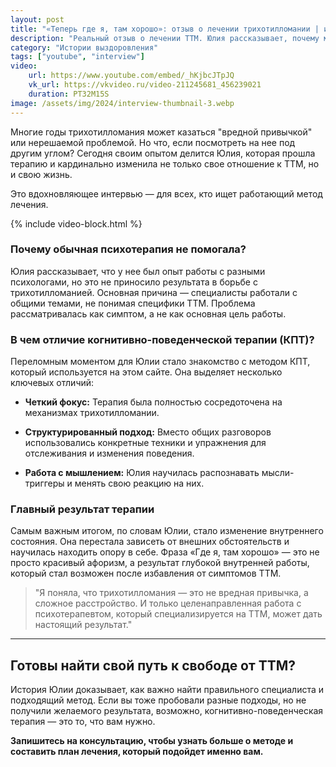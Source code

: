 ```yaml
---
layout: post
title: "«Теперь где я, там хорошо»: отзыв о лечении трихотилломании | интервью с Юлией"
description: "Реальный отзыв о лечении ТТМ. Юлия рассказывает, почему многолетний опыт работы с психологами не помогал и как когнитивно-поведенческая терапия (КПТ) дала результат."
category: "Истории выздоровления"
tags: ["youtube", "interview"]
video:
    url: https://www.youtube.com/embed/_hKjbcJTpJQ
    vk_url: https://vkvideo.ru/video-211245681_456239021
    duration: PT32M15S
image: /assets/img/2024/interview-thumbnail-3.webp
---
```


Многие годы трихотилломания может казаться "вредной привычкой" или нерешаемой проблемой. Но что, если посмотреть на нее под другим углом? Сегодня своим опытом делится Юлия, которая прошла терапию и кардинально изменила не только свое отношение к ТТМ, но и свою жизнь.

Это вдохновляющее интервью — для всех, кто ищет работающий метод лечения.

{% include video-block.html %}

### Почему обычная психотерапия не помогала?

Юлия рассказывает, что у нее был опыт работы с разными психологами, но это не приносило результата в борьбе с трихотилломанией. Основная причина — специалисты работали с общими темами, не понимая специфики ТТМ. Проблема рассматривалась как симптом, а не как основная цель работы.

### В чем отличие когнитивно-поведенческой терапии (КПТ)?

Переломным моментом для Юлии стало знакомство с методом КПТ, который используется на этом сайте. Она выделяет несколько ключевых отличий:

* **Четкий фокус:** Терапия была полностью сосредоточена на механизмах трихотилломании.

* **Структурированный подход:** Вместо общих разговоров использовались конкретные техники и упражнения для отслеживания и изменения поведения.

* **Работа с мышлением:** Юлия научилась распознавать мысли-триггеры и менять свою реакцию на них.

### Главный результат терапии

Самым важным итогом, по словам Юлии, стало изменение внутреннего состояния. Она перестала зависеть от внешних обстоятельств и научилась находить опору в себе. Фраза «Где я, там хорошо» — это не просто красивый афоризм, а результат глубокой внутренней работы, который стал возможен после избавления от симптомов ТТМ.

> "Я поняла, что трихотилломания — это не вредная привычка, а сложное расстройство. И только целенаправленная работа с психотерапевтом, который специализируется на ТТМ, может дать настоящий результат."

---

## Готовы найти свой путь к свободе от ТТМ?

История Юлии доказывает, как важно найти правильного специалиста и подходящий метод. Если вы тоже пробовали разные подходы, но не получили желаемого результата, возможно, когнитивно-поведенческая терапия — это то, что вам нужно.

**Запишитесь на консультацию, чтобы узнать больше о методе и составить план лечения, который подойдет именно вам.**